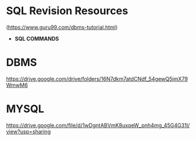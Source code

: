 # SQL Revision Resources
(https://www.guru99.com/dbms-tutorial.html)

- **SQL COMMANDS**
  
# DBMS
https://drive.google.com/drive/folders/16N7dkm7atdCNdf_54gewQ5jmX79WmwM6

# MYSQL
https://drive.google.com/file/d/1wDgntABVmK8uxqeW_pnh4mg_45G4G31l/view?usp=sharing

